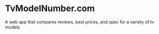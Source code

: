 # TvModelNumber.com

A web app that compares reviews, best prices, and spec for a variety of tv models.